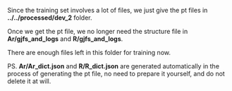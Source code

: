 Since the training set involves a lot of files, we just give the pt files in **../../processed/dev_2** folder.

Once we get the pt file, we no longer need the structure file in **Ar/gjfs_and_logs** and **R/gjfs_and_logs**.  

There are enough files left in this folder for training now.

PS.
    **Ar/Ar_dict.json** and **R/R_dict.json** are generated automatically in the process of generating the pt file, no need to prepare it yourself, and do not delete it at will. 
